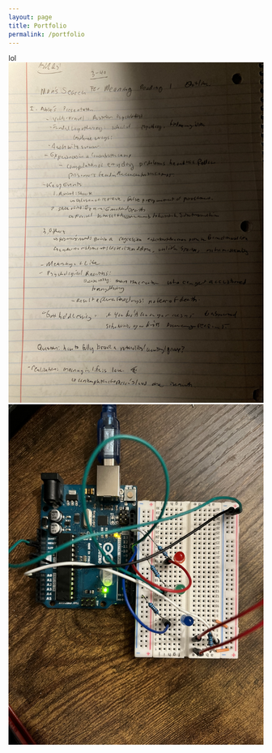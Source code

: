 ```yaml
---
layout: page
title: Portfolio
permalink: /portfolio
---
```



lol 
![image](assets/img/boards/IMG_1512.JPG)
![image](./assets/img/boards/IMG-3113.JPG)